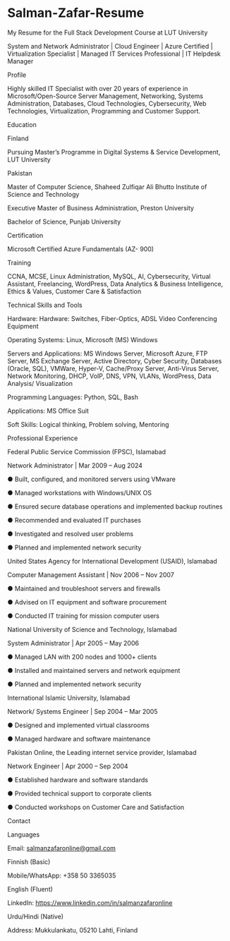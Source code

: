 # Salman-Zafar-Resume
My Resume for the Full Stack Development Course at LUT University

 

System and Network Administrator | Cloud Engineer | Azure Certified | Virtualization Specialist | Managed IT Services Professional | IT Helpdesk Manager

 

Profile

 

Highly skilled IT Specialist with over 20 years of experience in Microsoft/Open-Source Server Management, Networking, Systems Administration, Databases, Cloud Technologies, Cybersecurity, Web Technologies, Virtualization, Programming and Customer Support.

 

Education

 

Finland

 Pursuing Master’s Programme in Digital Systems & Service Development, LUT University

Pakistan

 Master of Computer Science, Shaheed Zulfiqar Ali Bhutto Institute of Science and Technology

 Executive Master of Business Administration, Preston University

 Bachelor of Science, Punjab University

 

Certification

 

Microsoft Certified Azure Fundamentals (AZ- 900)

 

Training

 

CCNA, MCSE, Linux Administration, MySQL, AI, Cybersecurity, Virtual Assistant, Freelancing, WordPress, Data Analytics & Business Intelligence, Ethics & Values, Customer Care & Satisfaction

 

Technical Skills and Tools

Hardware:                             Hardware:                             Switches, Fiber-Optics, ADSL Video Conferencing Equipment

Operating Systems:               Linux, Microsoft (MS) Windows

Servers and Applications:    MS Windows Server, Microsoft Azure, FTP Server, MS Exchange Server, Active Directory, Cyber Security, Databases (Oracle, SQL), VMWare,        Hyper-V, Cache/Proxy Server, Anti-Virus Server, Network Monitoring, DHCP, VoIP, DNS, VPN, VLANs, WordPress, Data Analysis/ Visualization

Programming Languages:   Python, SQL, Bash

Applications:                         MS Office Suit

Soft Skills:                              Logical thinking, Problem solving, Mentoring

 

 

 

 

 

 

 

 

Professional Experience


Federal Public Service Commission (FPSC), Islamabad

Network Administrator | Mar 2009 – Aug 2024

 

●        Built, configured, and monitored servers using VMware

●        Managed workstations with Windows/UNIX OS

●        Ensured secure database operations and implemented backup routines

●        Recommended and evaluated IT purchases

●        Investigated and resolved user problems

●        Planned and implemented network security

 

United States Agency for International Development (USAID), Islamabad

Computer Management Assistant | Nov 2006 – Nov 2007

 

●        Maintained and troubleshoot servers and firewalls

●        Advised on IT equipment and software procurement

●        Conducted IT training for mission computer users

 

National University of Science and Technology, Islamabad

System Administrator | Apr 2005 – May 2006

 

●        Managed LAN with 200 nodes and 1000+ clients

●        Installed and maintained servers and network equipment

●        Planned and implemented network security

 

International Islamic University, Islamabad

Network/ Systems Engineer | Sep 2004 – Mar 2005

 

●        Designed and implemented virtual classrooms

●        Managed hardware and software maintenance

 

Pakistan Online, the Leading internet service provider, Islamabad

Network Engineer | Apr 2000 – Sep 2004

 

●        Established hardware and software standards

●        Provided technical support to corporate clients

●        Conducted workshops on Customer Care and Satisfaction

 

Contact                                                                                                     

Languages

Email: salmanzafaronline@gmail.com

Finnish (Basic)

Mobile/WhatsApp: +358 50 3365035

English (Fluent)

LinkedIn: https://www.linkedin.com/in/salmanzafaronline

Urdu/Hindi (Native)

Address: Mukkulankatu, 05210 Lahti, Finland

 

 
